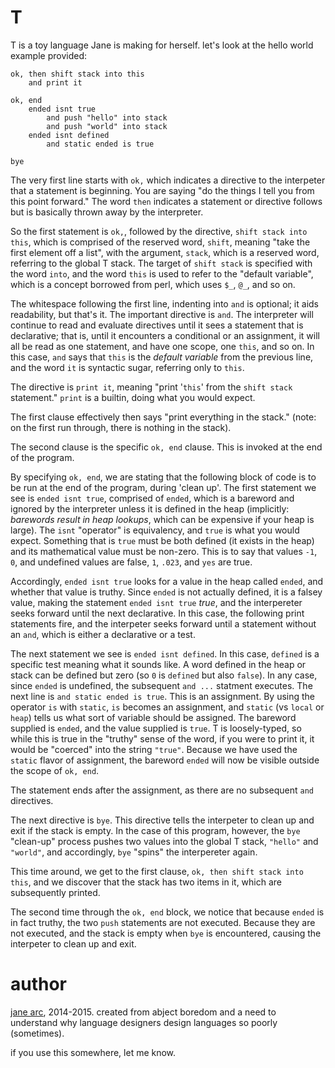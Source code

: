 T
===
T is a toy language Jane is making for herself. let's look at the hello world
example provided:

```
ok, then shift stack into this
	and print it

ok, end
	ended isnt true
		and push "hello" into stack
		and push "world" into stack
	ended isnt defined
		and static ended is true

bye
```

The very first line starts with `ok,` which indicates a directive to the
interpeter that a statement is beginning. You are saying "do the things I tell
you from this point forward." The word `then` indicates a statement or
directive follows but is basically thrown away by the interpreter.

So the first statement is `ok,`, followed by the directive, `shift stack into this`,
which is comprised of the reserved word, `shift`, meaning "take the first
element off a list", with the argument, `stack`, which is a reserved word,
referring to the global T stack. The target of `shift stack` is specified with
the word `into`, and the word `this` is used to refer to the "default
variable", which is a concept borrowed from perl, which uses `$_`, `@_`, and so
on.

The whitespace following the first line, indenting into `and` is optional; it
aids readability, but that's it. The important directive is `and`. The
interpreter will continue to read and evaluate directives until it sees a
statement that is declarative; that is, until it encounters a conditional or an
assignment, it will all be read as one statement, and have one scope, one
`this`, and so on. In this case, `and` says that `this` is the *default
variable* from the previous line, and the word `it` is syntactic sugar,
referring only to `this`.

The directive is `print it`, meaning "print '`this`' from the `shift stack`
statement." `print` is a builtin, doing what you would expect.

The first clause effectively then says "print everything in the stack." (note:
on the first run through, there is nothing in the stack).

The second clause is the specific `ok, end` clause. This is invoked at the end
of the program.

By specifying `ok, end`, we are stating that the following block of code is to
be run at the end of the program, during 'clean up'. The first statement we see
is `ended isnt true`, comprised of `ended`, which is a bareword and ignored by
the interpreter unless it is defined in the heap (implicitly: *barewords result
in heap lookups*, which can be expensive if your heap is large). The `isnt`
"operator" is equivalency, and `true` is what you would expect. Something that
is `true` must be both defined (it exists in the heap) and its mathematical value
must be non-zero. This is to say that values `-1`, `0`, and undefined values
are false, `1`, `.023`, and `yes` are true.

Accordingly, `ended isnt true` looks for a value in the heap called `ended`,
and whether that value is truthy. Since `ended` is not actually defined, it is
a falsey value, making the statement `ended isnt true` *true*, and the interpereter
seeks forward until the next declarative. In this case, the following print
statements fire, and the interpeter seeks forward until a statement without an
`and`, which is either a declarative or a test.

The next statement we see is `ended isnt defined`. In this case, `defined` is a
specific test meaning what it sounds like. A word defined in the heap or stack
can be defined but zero (so `0` is `defined` but also `false`). In any case,
since `ended` is undefined, the subsequent `and ...` statment executes. The
next line is `and static ended is true`. This is an assignment. By using
the operator `is` with `static`, `is` becomes an assignment, and `static` (vs
`local` or `heap`) tells us what sort of variable should be assigned. The
bareword supplied is `ended`, and the value supplied is `true`. T is
loosely-typed, so while this is true in the "truthy" sense of the word, if you
were to print it, it would be "coerced" into the string `"true"`. Because we
have used the `static` flavor of assignment, the bareword `ended` will now be
visible outside the scope of `ok, end`.

The statement ends after the assignment, as there are no subsequent `and`
directives.

The next directive is `bye`. This directive tells the interpeter to clean up
and exit if the stack is empty. In the case of this program, however, the `bye`
"clean-up" process pushes two values into the global T stack, `"hello"` and
`"world"`, and accordingly, `bye` "spins" the interpereter again.

This time around, we get to the first clause, `ok, then shift stack into this`,
and we discover that the stack has two items in it, which are subsequently
printed.

The second time through the `ok, end` block, we notice that because `ended` is
in fact truthy, the two `push` statements are not executed. Because they are
not executed, and the stack is empty when `bye` is encountered, causing the
interpeter to clean up and exit.

author
===
[jane arc](http://github.com/janearc), 2014-2015. created from abject boredom
and a need to understand why language designers design languages so poorly
(sometimes).

if you use this somewhere, let me know.
